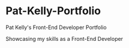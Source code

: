# Pat-Kelly-Portfolio
Pat Kelly's Front-End Developer Portfolio

Showcasing my skills as a Front-End Developer
